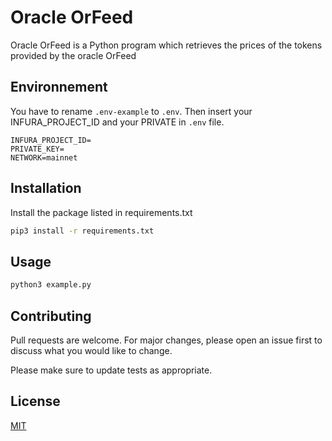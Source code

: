 # Oracle OrFeed

Oracle OrFeed is a Python program which retrieves the prices of the tokens provided by the oracle OrFeed

## Environnement
You have to rename `.env-example` to `.env`.  Then insert your INFURA_PROJECT_ID and your PRIVATE in `.env` file.

```
INFURA_PROJECT_ID=
PRIVATE_KEY=
NETWORK=mainnet
```

## Installation

Install the package listed in requirements.txt

```bash
pip3 install -r requirements.txt
```

## Usage

```python
python3 example.py
```

## Contributing
Pull requests are welcome. For major changes, please open an issue first to discuss what you would like to change.

Please make sure to update tests as appropriate.

## License
[MIT](https://choosealicense.com/licenses/mit/)